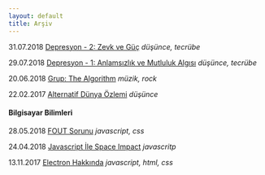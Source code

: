 ```yaml
---
layout: default
title: Arşiv
---
```


31.07.2018 [Depresyon - 2: Zevk ve Güç](articles/depresyon-2-zevk-ve-guc) *düşünce, tecrübe*

29.07.2018 [Depresyon - 1: Anlamsızlık ve Mutluluk Algısı](articles/depresyon-1-anlamsizlik-ve-mutluluk-algisi) *düşünce, tecrübe*

20.06.2018 [Grup: The Algorithm](articles/the-algorithm) *müzik, rock*

22.02.2017 [Alternatif Dünya Özlemi](articles/alternatif-dunya-ozlemi) *düşünce*

#### Bilgisayar Bilimleri

28.05.2018 [FOUT Sorunu](cs/fout-sorunu) *javascript, css*

24.04.2018 [Javascript İle Space Impact](cs/javascript-ile-space-impact) *javascritp*

13.11.2017 [Electron Hakkında](cs/electron-hakkinda) *javascript, html, css*

<style>
#ar { box-shadow: 0 5px 5px rgb(0, 128, 64, 0.5)}
</style>
